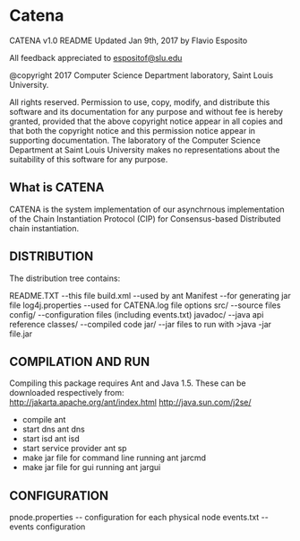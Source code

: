 # Catena

CATENA v1.0 README
Updated Jan 9th, 2017 by Flavio Esposito

All feedback appreciated to espositof@slu.edu
 

@copyright 2017 Computer Science Department laboratory, Saint Louis University.  

All rights reserved. Permission to use, copy, modify, and distribute this software and its documentation for any purpose and without fee is hereby granted, provided that the above copyright notice appear in all copies and that both the copyright notice and this permission notice appear in supporting documentation. The laboratory of the Computer Science Department at Saint Louis University makes no representations about the suitability of this software for any purpose.


What is CATENA
--------------
CATENA is the system implementation of our asynchrnous implementation of the Chain Instantiation Protocol (CIP) for Consensus-based Distributed chain instantiation. 


DISTRIBUTION
--------------
The distribution tree contains: 

README.TXT
	--this file
build.xml
	--used by ant
Manifest
	--for generating jar file
log4j.properties
	--used for CATENA.log file options
src/ 
	--source files
config/	
	--configuration files (including events.txt)
javadoc/
	--java api reference
classes/
	--compiled code
jar/
	--jar files to run with >java -jar file.jar



COMPILATION AND RUN
--------------
Compiling this package requires Ant and Java 1.5. These can be downloaded respectively from:  
http://jakarta.apache.org/ant/index.html 
http://java.sun.com/j2se/

- compile
     ant 
- start dns
     ant dns 
- start isd
     ant isd 
- start service provider
     ant sp
- make jar file for command line running
     ant jarcmd
- make jar file for gui running
     ant jargui

     
CONFIGURATION
--------------
pnode.properties -- configuration for each physical node
events.txt -- events configuration

